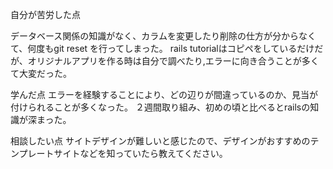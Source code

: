 自分が苦労した点

データベース関係の知識がなく、カラムを変更したり削除の仕方が分からなくて、何度もgit reset を行ってしまった。
rails tutorialはコピペをしているだけだが、オリジナルアプリを作る時は自分で調べたり,エラーに向き合うことが多くて大変だった。


学んだ点
エラーを経験することにより、どの辺りが間違っているのか、見当が付けられることが多くなった。
２週間取り組み、初めの頃と比べるとrailsの知識が深まった。

相談したい点
サイトデザインが難しいと感じたので、デザインがおすすめのテンプレートサイトなどを知っていたら教えてください。
